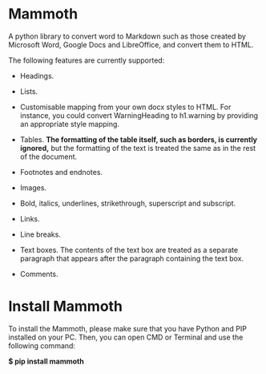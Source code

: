 # Mammoth
A python library to convert word to Markdown such as those created by Microsoft Word, Google Docs and LibreOffice, and convert them to HTML.

The following features are currently supported:

- Headings.

- Lists.

- Customisable mapping from your own docx styles to HTML. For instance, you could convert WarningHeading to h1.warning by providing an appropriate style mapping.

- Tables. **The formatting of the table itself, such as borders, is currently ignored,** but the formatting of the text is treated the same as in the rest of the document.

- Footnotes and endnotes.

- Images.

- Bold, italics, underlines, strikethrough, superscript and subscript.

- Links.

- Line breaks.

- Text boxes. The contents of the text box are treated as a separate paragraph that appears after the paragraph containing the text box.

- Comments.

# Install Mammoth
To install the Mammoth, please make sure that you have Python and PIP installed on your PC. Then, you can open CMD or Terminal and use the following command:

**$ pip install mammoth** 
